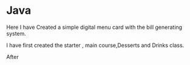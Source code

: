 # Java

Here I have Created a simple digital menu card with the bill generating system.

I have first created the starter , main course,Desserts and Drinks class.


After 
